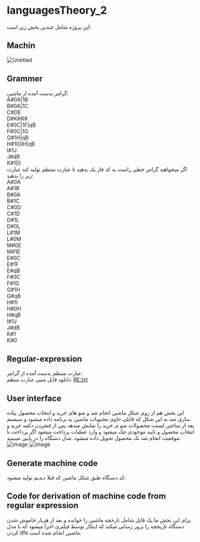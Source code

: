 # languagesTheory_2
این پروژه شامل چندین بخش زیر است:
## Machin
![Untitled](https://user-images.githubusercontent.com/75057732/173968035-695e9228-3be3-413a-9a52-e0a2dc77bb5c.jpg)
## Grammer
گرامر بدست آمده از ماشین:<br />
A#0A|1B<br />
B#0A|1C<br />
C#DE<br />
D#KKKK<br />
E#0C|1F|qB<br />
F#0C|1G<br />
G#1H|qB<br />
H#1I|0H|qB<br />
I#1J<br />
J#dB<br />
K#1|0<br />
اگر میخواهید گرامر خطی راست به کد فاز یک بدهید تا عبارت منتظم تولید کند عبارت زیر را بدهید:<br />
A#0A<br />
A#1B<br />
B#0A<br />
B#1C<br />
C#0D<br />
C#1D<br />
D#1L<br />
D#0L<br />
L#1M<br />
L#0M<br />
M#0E<br />
M#1E<br />
E#0C<br />
E#1F<br />
E#qB<br />
F#0C<br />
F#1G<br />
G#1H<br />
G#qB<br />
H#1I<br />
H#0H<br />
H#qB<br />
I#1J<br />
J#dB<br />
K#1<br />
K#0<br />
## Regular-expression
عبارت منتظم بدست آمده از گرامر:<br />
دانلود فایل متنی عبارت منظم: 
[RE.txt](https://github.com/erfann31/languagesTheory_2/files/8914625/RE.txt)
## User interface
این بخش هم از روی شکل ماشین انجام شد و منو های خرید و انتخاب محصول پیاده سازی شد به این شکل که فایلی حاوی محتویات ماشین به برنامه داده میشود و سیستم بعد از ساختن لیست محصولات منو ی خرید را نمایش میدهد پس از فشردن دکمه خرید و انتخاب محصول و تایید موجودی چک میشود و وارد عملیات پرداخت میشود اگر پرداخت با موفقیت انجام شد تک محصول تحویل داده میشود. مدل دستگاه را در پایین میبینید.
![image](https://user-images.githubusercontent.com/75057732/173906440-dfb70403-a3e0-4fd0-9a0a-50329aa98289.png)
![image](https://user-images.githubusercontent.com/75057732/173906562-c341ffe5-bc64-4ee1-bc8d-7e11e6bb460c.png)
## Generate machine code
کد دستگاه طبق شکل ماشین که قبلا دیدیم تولید میشود.
## Code for derivation of machine code from regular expression
برای این بخش ما یک فایل شامل تارخچه ماشین را خوانده و بعد از هربار خاموش شدن دستگاه تاریخچه را بروز رسانی میکند که اینکار توسط فیلتری اجرا میشود که با مدل کردن dfa ماشین انجام شده است.
